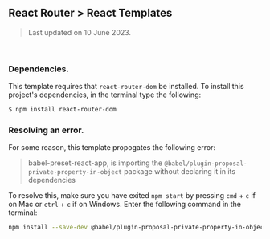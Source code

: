 ## React Router > React Templates
> Last updated on 10 June 2023.

<br>

### Dependencies.
This template requires that `react-router-dom` be installed. To install this project's dependencies, in the terminal type the following:
```bash
$ npm install react-router-dom
```

### Resolving an error.
For some reason, this template propogates the following error:
> babel-preset-react-app, is importing the `@babel/plugin-proposal-private-property-in-object` package without declaring it in its dependencies

To resolve this, make sure you have exited `npm start` by pressing `cmd` + `c` if on Mac or `ctrl` + `c` if on Windows. Enter the following command in the terminal:
```bash
npm install --save-dev @babel/plugin-proposal-private-property-in-object --legacy-peer-deps
```